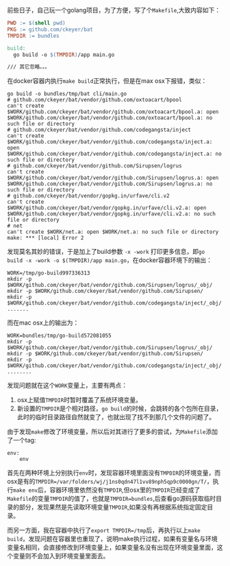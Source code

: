 前些日子，自己玩一个golang项目，为了方便，写了个`Makefile`,大致内容如下：

```makefile
PWD := $(shell pwd)
PKG := github.com/ckeyer/bat
TMPDIR := bundles

build:
  go build -o $(TMPDIR)/app main.go

/// 其它忽略。。。
```

在docker容器内执行`make build`正常执行，但是在max osx下报错，类似：
```
go build -o bundles/tmp/bat cli/main.go
# github.com/ckeyer/bat/vendor/github.com/oxtoacart/bpool
can't create $WORK/github.com/ckeyer/bat/vendor/github.com/oxtoacart/bpool.a: open $WORK/github.com/ckeyer/bat/vendor/github.com/oxtoacart/bpool.a: no such file or directory
# github.com/ckeyer/bat/vendor/github.com/codegangsta/inject
can't create $WORK/github.com/ckeyer/bat/vendor/github.com/codegangsta/inject.a: open $WORK/github.com/ckeyer/bat/vendor/github.com/codegangsta/inject.a: no such file or directory
# github.com/ckeyer/bat/vendor/github.com/Sirupsen/logrus
can't create $WORK/github.com/ckeyer/bat/vendor/github.com/Sirupsen/logrus.a: open $WORK/github.com/ckeyer/bat/vendor/github.com/Sirupsen/logrus.a: no such file or directory
# github.com/ckeyer/bat/vendor/gopkg.in/urfave/cli.v2
can't create $WORK/github.com/ckeyer/bat/vendor/gopkg.in/urfave/cli.v2.a: open $WORK/github.com/ckeyer/bat/vendor/gopkg.in/urfave/cli.v2.a: no such file or directory
# net
can't create $WORK/net.a: open $WORK/net.a: no such file or directory
make: *** [local] Error 2
```
发现莫名其妙的错误，于是加上了build参数 `-x -work` 打印更多信息，即`go build -x -work -o $(TMPDIR)/app main.go`，在docker容器环境下的输出：
```
WORK=/tmp/go-build997336313
mkdir -p $WORK/github.com/ckeyer/bat/vendor/github.com/Sirupsen/logrus/_obj/
mkdir -p $WORK/github.com/ckeyer/bat/vendor/github.com/Sirupsen/
mkdir -p $WORK/github.com/ckeyer/bat/vendor/github.com/codegangsta/inject/_obj/
.......
```
而在mac osx上的输出为：
```
WORK=bundles/tmp/go-build572081055
mkdir -p $WORK/github.com/ckeyer/bat/vendor/github.com/Sirupsen/logrus/_obj/
mkdir -p $WORK/github.com/ckeyer/bat/vendor/github.com/Sirupsen/
mkdir -p $WORK/github.com/ckeyer/bat/vendor/github.com/codegangsta/inject/_obj/
........
```
发现问题就在这个`WORK`变量上，主要有两点：
1. osx上赋值`TMPDIR`时暂时覆盖了系统环境变量。
2. 新设置的`TMPDIR`是个相对路径，`go build`的时候，会跳转的各个包所在目录，此时的临时目录路径自然就变了，也就出现了找不到那几个文件的问题了。

由于发现`make`修改了环境变量，所以后对其进行了更多的尝试，为`Makefile`添加了一个tag:
```
env:
	env
```

首先在两种环境上分别执行`env`时，发现容器环境里面没有`TMPDIR`的环境变量，而osx是有的`TMPDIR=/var/folders/wj/j1ns0qdn47l1vv89nph5qp9c0000gn/T/`，执行`make env`后，容器环境里依然没有`TMPDIR`,但osx里的`TMPDIR`已经变成了`Makefile`的变量`TMPDIR`的值了，也就是`TMPDIR=bundles`,后查看go源码获取临时目录的部分，发现果然是先读取环境变量`TMPDIR`,如果没有再根据系统指定固定目录。

而另一方面，我在容器中执行了`export TMPDIR=/tmp`后，再执行以上`make build`，发现问题在容器里也重现了，说明make执行过程，如果有变量名与环境变量名相同，会直接修改到环境变量上，如果变量名没有出现在环境变量里面，这个变量则不会加入到环境变量里面去。
